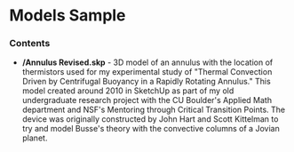 Models Sample
==============

### Contents

* **/Annulus Revised.skp** - 3D model of an annulus with the location of thermistors used for my  experimental study of "Thermal Convection Driven by Centrifugal Buoyancy in a Rapidly Rotating Annulus." This model created around 2010 in SketchUp as part of my old undergraduate research project with the CU Boulder's Applied Math department and NSF's Mentoring through Critical Transition Points. The device was originally constructed by John Hart and Scott Kittelman to try and model Busse's theory with the convective columns of a Jovian planet.
